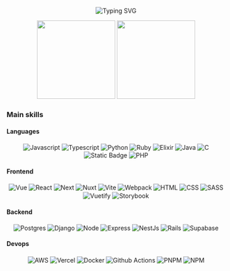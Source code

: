 <p align="center">
  <img src="https://readme-typing-svg.demolab.com?font=Red+Hat+Display&weight=700&size=24&pause=2000&color=0153FF&background=FFE2E200&center=true&random=false&width=435&lines=Jess%C3%A9+Correia+Lins" alt="Typing SVG" />
</p>

<p align="center">
  <img height="180cm" src="https://github-readme-stats-one-bice.vercel.app/api?username=linspw&include_all_commits=true&show_icons=true&count_private=true&role=OWNER,ORGANIZATION_MEMBER,COLLABORATOR&include_orgs=true">
  <img height="180em" src="https://github-readme-stats-one-bice.vercel.app/api/top-langs/?username=linspw&langs_count=4"/>

</p>


### Main skills

#### Languages
<p align="center">
  <img align="center" alt="Javascript" src="https://img.shields.io/badge/JavaScript-F7DF1E?style=for-the-badge&logo=javascript&logoColor=black">  
  <img align="center" alt="Typescript" src="https://img.shields.io/badge/typescript-%23007ACC.svg?style=for-the-badge&logo=typescript&logoColor=white">
  <img align="center" alt="Python" src="https://img.shields.io/badge/python-3670A0?style=for-the-badge&logo=python&logoColor=white">
  <img align="center" alt="Ruby" src="https://img.shields.io/badge/ruby-%23CC342D.svg?style=for-the-badge&logo=ruby&logoColor=white">
  <img align="center" alt="Elixir" src="https://img.shields.io/badge/elixir-%234B275F.svg?style=for-the-badge&logo=elixir&logoColor=white">
  <img align="center" alt="Java" src="https://img.shields.io/badge/java-%23ED8B00.svg?style=for-the-badge&logo=openjdk&logoColor=white">
  <img align="center" alt="C" src="https://img.shields.io/badge/c-%2300599C.svg?style=for-the-badge&logo=c&logoColor=white">
  <img align="center" alt="Static Badge" src="https://img.shields.io/badge/Yjs-6EEB83?style=for-the-badge&link=https%3A%2F%2Fgithub.com%2Fyjs%2Fyjs&logoColor=white">
  <img align="center" alt="PHP" src="https://img.shields.io/badge/php-%23777BB4.svg?style=for-the-badge&logo=php&logoColor=white">
</p>

#### Frontend
<p align="center">
  <img align="center" alt="Vue" src="https://img.shields.io/badge/VUEJS-3fb27f?style=for-the-badge&logo=vue.js&logoColor=white">
  <img align="center" alt="React" src="https://img.shields.io/badge/React-149eca?style=for-the-badge&logo=react&logoColor=white">
  <img align="center" alt="Next" src="https://img.shields.io/badge/Next-2d2d2d?style=for-the-badge&logo=react&logoColor=white">
  <img align="center" alt="Nuxt" src="https://img.shields.io/badge/Nuxt-002E3B?style=for-the-badge&logo=nuxtdotjs&logoColor=white">

  <img align="center" alt="Vite" src="https://img.shields.io/badge/vite-%23646CFF.svg?style=for-the-badge&logo=vite&logoColor=white">
  <img align="center" alt="Webpack" src="https://img.shields.io/badge/webpack-%238DD6F9.svg?style=for-the-badge&logo=webpack&logoColor=black">

  <img align="center" alt="HTML" src="https://img.shields.io/badge/HTML5-E34F26?style=for-the-badge&logo=html5&logoColor=white">
  <img align="center" alt="CSS" src="https://img.shields.io/badge/CSS-0367b2?&style=for-the-badge&logo=css3&logoColor=white">
  <img align="center" alt="SASS" src="https://img.shields.io/badge/Sass-c76494?style=for-the-badge&logo=sass&logoColor=white">

  <img align="center" alt="Vuetify" src="https://img.shields.io/badge/Vuetify-1697f6?style=for-the-badge&logo=vuetify&logoColor=white">
  <img align="center" alt="Storybook" src="https://img.shields.io/badge/Storybook-ff4785?style=for-the-badge&logo=storybook&logoColor=white">
</p>

#### Backend
<p align="center">
  <img align="center" alt="Postgres" src="https://img.shields.io/badge/postgres-%23316192.svg?style=for-the-badge&logo=postgresql&logoColor=white">
  <img align="center" alt="Django" src="https://img.shields.io/badge/django-%23092E20.svg?style=for-the-badge&logo=django&logoColor=white">
  <img align="center" alt="Node" src="https://img.shields.io/badge/node.js-6DA55F?style=for-the-badge&logo=node.js&logoColor=white">
  <img align="center" alt="Express" src="https://img.shields.io/badge/express.js-%23404d59.svg?style=for-the-badge&logo=express&logoColor=%2361DAFB">
  <img align="center" alt="NestJs" src="https://img.shields.io/badge/nestjs-%23E0234E.svg?style=for-the-badge&logo=nestjs&logoColor=white">
  <img align="center" alt="Rails" src="https://img.shields.io/badge/rails-%23CC0000.svg?style=for-the-badge&logo=ruby-on-rails&logoColor=white">
  <img align="center" alt="Supabase" src="https://img.shields.io/badge/Supabase-3ECF8E?style=for-the-badge&logo=supabase&logoColor=white">
</p>

#### Devops
<p align="center">
  <img align="center" alt="AWS" src="https://img.shields.io/badge/AWS-%23FF9900.svg?style=for-the-badge&logo=amazon-aws&logoColor=white">
  <img align="center" alt="Vercel" src="https://img.shields.io/badge/vercel-%23000000.svg?style=for-the-badge&logo=vercel&logoColor=white">
  <img align="center" alt="Docker" src="https://img.shields.io/badge/docker-%230db7ed.svg?style=for-the-badge&logo=docker&logoColor=white">
  <img align="center" alt="Github Actions" src="https://img.shields.io/badge/github%20actions-%232671E5.svg?style=for-the-badge&logo=githubactions&logoColor=white">
  <img align="center" alt="PNPM" src="https://img.shields.io/badge/pnpm-%234a4a4a.svg?style=for-the-badge&logo=pnpm&logoColor=f69220">
  <img align="center" alt="NPM" src="https://img.shields.io/badge/NPM-%23CB3837.svg?style=for-the-badge&logo=npm&logoColor=white">
</p>
